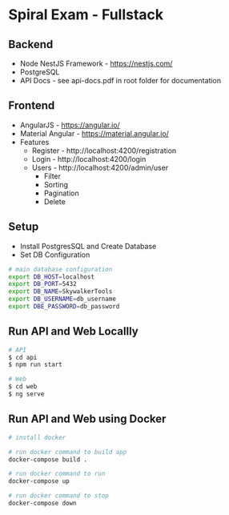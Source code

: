 # Spiral Exam - Fullstack

## Backend
- Node NestJS Framework - https://nestjs.com/
- PostgreSQL
- API Docs - see api-docs.pdf in root folder for documentation

## Frontend
- AngularJS - https://angular.io/
- Material Angular - https://material.angular.io/
- Features
    - Register - http://localhost:4200/registration
    - Login - http://localhost:4200/login
    - Users - http://localhost:4200/admin/user
        - Filter
        - Sorting
        - Pagination
        - Delete

## Setup
- Install PostgresSQL and Create Database
- Set DB Configuration
```bash
# main database configuration
export DB_HOST=localhost
export DB_PORT=5432
export DB_NAME=SkywalkerTools
export DB_USERNAME=db_username
export DBE_PASSWORD=db_password

```

## Run API and Web Locallly
```bash
# API
$ cd api
$ npm run start

# Web
$ cd web
$ ng serve
```

## Run API and Web using Docker

```bash
# install docker 

# run docker command to build app
docker-compose build .

# run docker command to run
docker-compose up

# run docker command to stop
docker-compose down
```
